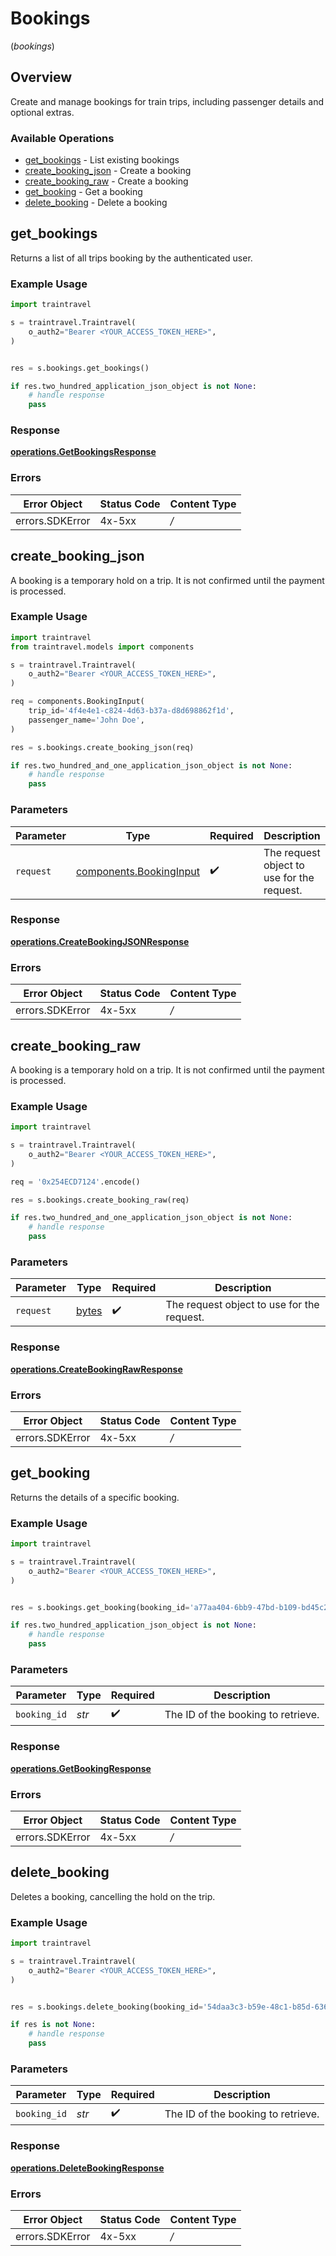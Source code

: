 # Bookings
(*bookings*)

## Overview

Create and manage bookings for train trips, including passenger  details and optional extras.

### Available Operations

* [get_bookings](#get_bookings) - List existing bookings
* [create_booking_json](#create_booking_json) - Create a booking
* [create_booking_raw](#create_booking_raw) - Create a booking
* [get_booking](#get_booking) - Get a booking
* [delete_booking](#delete_booking) - Delete a booking

## get_bookings

Returns a list of all trips booking by the authenticated user.

### Example Usage

```python
import traintravel

s = traintravel.Traintravel(
    o_auth2="Bearer <YOUR_ACCESS_TOKEN_HERE>",
)


res = s.bookings.get_bookings()

if res.two_hundred_application_json_object is not None:
    # handle response
    pass

```


### Response

**[operations.GetBookingsResponse](../../models/operations/getbookingsresponse.md)**
### Errors

| Error Object    | Status Code     | Content Type    |
| --------------- | --------------- | --------------- |
| errors.SDKError | 4x-5xx          | */*             |

## create_booking_json

A booking is a temporary hold on a trip. It is not confirmed until the payment is processed.

### Example Usage

```python
import traintravel
from traintravel.models import components

s = traintravel.Traintravel(
    o_auth2="Bearer <YOUR_ACCESS_TOKEN_HERE>",
)

req = components.BookingInput(
    trip_id='4f4e4e1-c824-4d63-b37a-d8d698862f1d',
    passenger_name='John Doe',
)

res = s.bookings.create_booking_json(req)

if res.two_hundred_and_one_application_json_object is not None:
    # handle response
    pass

```

### Parameters

| Parameter                                                          | Type                                                               | Required                                                           | Description                                                        |
| ------------------------------------------------------------------ | ------------------------------------------------------------------ | ------------------------------------------------------------------ | ------------------------------------------------------------------ |
| `request`                                                          | [components.BookingInput](../../models/components/bookinginput.md) | :heavy_check_mark:                                                 | The request object to use for the request.                         |


### Response

**[operations.CreateBookingJSONResponse](../../models/operations/createbookingjsonresponse.md)**
### Errors

| Error Object    | Status Code     | Content Type    |
| --------------- | --------------- | --------------- |
| errors.SDKError | 4x-5xx          | */*             |

## create_booking_raw

A booking is a temporary hold on a trip. It is not confirmed until the payment is processed.

### Example Usage

```python
import traintravel

s = traintravel.Traintravel(
    o_auth2="Bearer <YOUR_ACCESS_TOKEN_HERE>",
)

req = '0x254ECD7124'.encode()

res = s.bookings.create_booking_raw(req)

if res.two_hundred_and_one_application_json_object is not None:
    # handle response
    pass

```

### Parameters

| Parameter                                  | Type                                       | Required                                   | Description                                |
| ------------------------------------------ | ------------------------------------------ | ------------------------------------------ | ------------------------------------------ |
| `request`                                  | [bytes](../../models/.md)                  | :heavy_check_mark:                         | The request object to use for the request. |


### Response

**[operations.CreateBookingRawResponse](../../models/operations/createbookingrawresponse.md)**
### Errors

| Error Object    | Status Code     | Content Type    |
| --------------- | --------------- | --------------- |
| errors.SDKError | 4x-5xx          | */*             |

## get_booking

Returns the details of a specific booking.

### Example Usage

```python
import traintravel

s = traintravel.Traintravel(
    o_auth2="Bearer <YOUR_ACCESS_TOKEN_HERE>",
)


res = s.bookings.get_booking(booking_id='a77aa404-6bb9-47bd-b109-bd45c26a3554')

if res.two_hundred_application_json_object is not None:
    # handle response
    pass

```

### Parameters

| Parameter                          | Type                               | Required                           | Description                        |
| ---------------------------------- | ---------------------------------- | ---------------------------------- | ---------------------------------- |
| `booking_id`                       | *str*                              | :heavy_check_mark:                 | The ID of the booking to retrieve. |


### Response

**[operations.GetBookingResponse](../../models/operations/getbookingresponse.md)**
### Errors

| Error Object    | Status Code     | Content Type    |
| --------------- | --------------- | --------------- |
| errors.SDKError | 4x-5xx          | */*             |

## delete_booking

Deletes a booking, cancelling the hold on the trip.

### Example Usage

```python
import traintravel

s = traintravel.Traintravel(
    o_auth2="Bearer <YOUR_ACCESS_TOKEN_HERE>",
)


res = s.bookings.delete_booking(booking_id='54daa3c3-b59e-48c1-b85d-6360bf713488')

if res is not None:
    # handle response
    pass

```

### Parameters

| Parameter                          | Type                               | Required                           | Description                        |
| ---------------------------------- | ---------------------------------- | ---------------------------------- | ---------------------------------- |
| `booking_id`                       | *str*                              | :heavy_check_mark:                 | The ID of the booking to retrieve. |


### Response

**[operations.DeleteBookingResponse](../../models/operations/deletebookingresponse.md)**
### Errors

| Error Object    | Status Code     | Content Type    |
| --------------- | --------------- | --------------- |
| errors.SDKError | 4x-5xx          | */*             |
